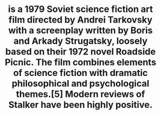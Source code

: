 ---
title: is a 1979 Soviet science fiction art film directed by Andrei Tarkovsky with a screenplay written by Boris and Arkady Strugatsky, loosely based on their 1972 novel Roadside Picnic. The film combines elements of science fiction with dramatic philosophical and psychological themes.[5] Modern reviews of Stalker have been highly positive.
category: theatre
role: actor
company: National Theatre
director: Anthony Nolan
upcoming: false
---
